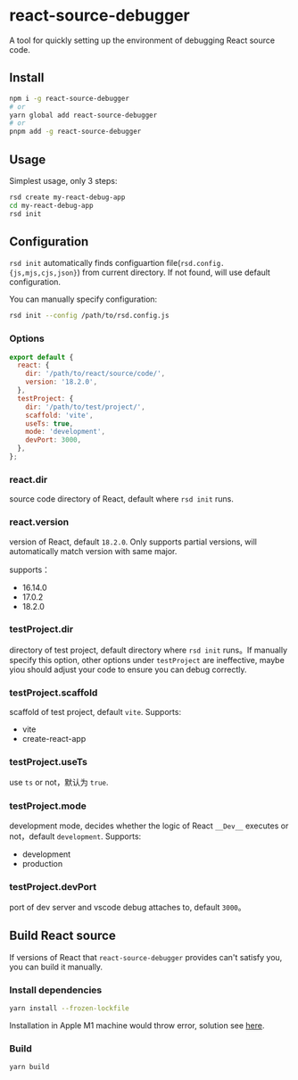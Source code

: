 # react-source-debugger

A tool for quickly setting up the environment of debugging React source code.

## Install

```sh
npm i -g react-source-debugger
# or
yarn global add react-source-debugger
# or
pnpm add -g react-source-debugger
```

## Usage

Simplest usage, only 3 steps:

```sh
rsd create my-react-debug-app
cd my-react-debug-app
rsd init
```

## Configuration

`rsd init` automatically finds configuartion file(`rsd.config.{js,mjs,cjs,json}`) from current directory. If not found, will use default configuration.

You can manually specify configuration:

```sh
rsd init --config /path/to/rsd.config.js
```

### Options

```js
export default {
  react: {
    dir: '/path/to/react/source/code/',
    version: '18.2.0',
  },
  testProject: {
    dir: '/path/to/test/project/',
    scaffold: 'vite',
    useTs: true,
    mode: 'development',
    devPort: 3000,
  },
};
```

### react.dir

source code directory of React, default where `rsd init` runs.

### react.version

version of React, default `18.2.0`. Only supports partial versions, will automatically match version with same major.

supports：

- 16.14.0
- 17.0.2
- 18.2.0

### testProject.dir

directory of test project, default directory where `rsd init` runs。If manually specify this option, other options under `testProject` are ineffective, maybe yiou should adjust your code to ensure you can debug correctly.

### testProject.scaffold

scaffold of test project, default `vite`. Supports:

- vite
- create-react-app

### testProject.useTs

use `ts` or not，默认为 `true`.

### testProject.mode

development mode, decides whether the logic of React `__Dev__` executes or not，default `development`. Supports:

- development
- production

### testProject.devPort

port of dev server and vscode debug attaches to, default `3000`。

## Build React source

If versions of React that `react-source-debugger` provides can't satisfy you, you can build it manually.

### Install dependencies

```sh
yarn install --frozen-lockfile
```

Installation in Apple M1 machine would throw error, solution see [here](https://github.com/imagemin/optipng-bin/issues/118#issuecomment-1019838562).

### Build

```sh
yarn build
```
